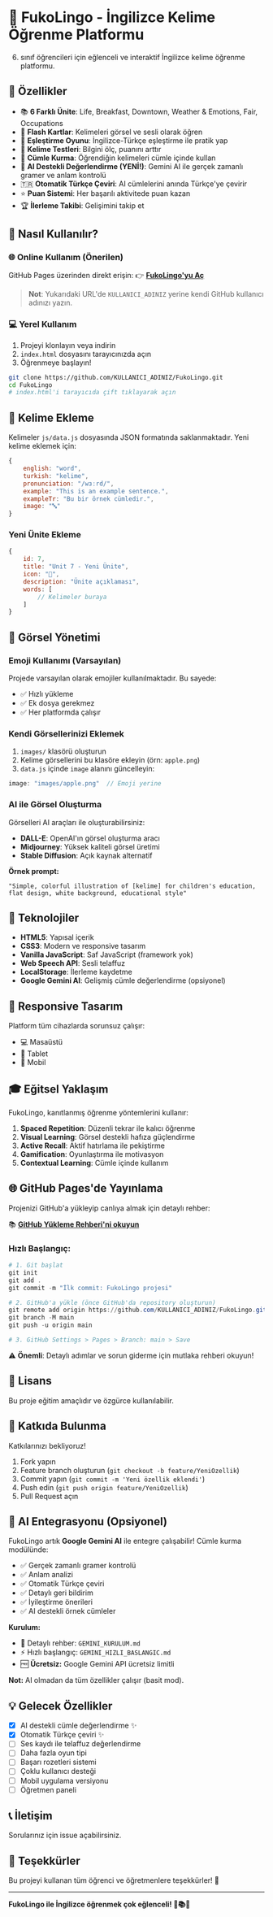 # 🦊 FukoLingo - İngilizce Kelime Öğrenme Platformu

6. sınıf öğrencileri için eğlenceli ve interaktif İngilizce kelime öğrenme platformu.

## 🌟 Özellikler

- 📚 **6 Farklı Ünite**: Life, Breakfast, Downtown, Weather & Emotions, Fair, Occupations
- 🎴 **Flash Kartlar**: Kelimeleri görsel ve sesli olarak öğren
- 🎯 **Eşleştirme Oyunu**: İngilizce-Türkçe eşleştirme ile pratik yap
- 📝 **Kelime Testleri**: Bilgini ölç, puanını arttır
- 💬 **Cümle Kurma**: Öğrendiğin kelimeleri cümle içinde kullan
- 🤖 **AI Destekli Değerlendirme (YENİ!)**: Gemini AI ile gerçek zamanlı gramer ve anlam kontrolü
- 🇹🇷 **Otomatik Türkçe Çeviri**: AI cümlelerini anında Türkçe'ye çevirir
- ⭐ **Puan Sistemi**: Her başarılı aktivitede puan kazan
- 🏆 **İlerleme Takibi**: Gelişimini takip et

## 🚀 Nasıl Kullanılır?

### 🌐 Online Kullanım (Önerilen)
GitHub Pages üzerinden direkt erişin:
👉 **[FukoLingo'yu Aç](https://KULLANICI_ADINIZ.github.io/FukoLingo/)** 

> **Not**: Yukarıdaki URL'de `KULLANICI_ADINIZ` yerine kendi GitHub kullanıcı adınızı yazın.

### 💻 Yerel Kullanım
1. Projeyi klonlayın veya indirin
2. `index.html` dosyasını tarayıcınızda açın
3. Öğrenmeye başlayın!

```bash
git clone https://github.com/KULLANICI_ADINIZ/FukoLingo.git
cd FukoLingo
# index.html'i tarayıcıda çift tıklayarak açın
```

## 📖 Kelime Ekleme

Kelimeler `js/data.js` dosyasında JSON formatında saklanmaktadır. Yeni kelime eklemek için:

```javascript
{
    english: "word",
    turkish: "kelime",
    pronunciation: "/wɜːrd/",
    example: "This is an example sentence.",
    exampleTr: "Bu bir örnek cümledir.",
    image: "🔤"
}
```

### Yeni Ünite Ekleme

```javascript
{
    id: 7,
    title: "Unit 7 - Yeni Ünite",
    icon: "🎨",
    description: "Ünite açıklaması",
    words: [
        // Kelimeler buraya
    ]
}
```

## 🎨 Görsel Yönetimi

### Emoji Kullanımı (Varsayılan)
Projede varsayılan olarak emojiler kullanılmaktadır. Bu sayede:
- ✅ Hızlı yükleme
- ✅ Ek dosya gerekmez
- ✅ Her platformda çalışır

### Kendi Görsellerinizi Eklemek

1. `images/` klasörü oluşturun
2. Kelime görsellerini bu klasöre ekleyin (örn: `apple.png`)
3. `data.js` içinde `image` alanını güncelleyin:

```javascript
image: "images/apple.png"  // Emoji yerine
```

### AI ile Görsel Oluşturma

Görselleri AI araçları ile oluşturabilirsiniz:
- **DALL-E**: OpenAI'ın görsel oluşturma aracı
- **Midjourney**: Yüksek kaliteli görsel üretimi
- **Stable Diffusion**: Açık kaynak alternatif

**Örnek prompt:**
```
"Simple, colorful illustration of [kelime] for children's education, 
flat design, white background, educational style"
```

## 🔧 Teknolojiler

- **HTML5**: Yapısal içerik
- **CSS3**: Modern ve responsive tasarım
- **Vanilla JavaScript**: Saf JavaScript (framework yok)
- **Web Speech API**: Sesli telaffuz
- **LocalStorage**: İlerleme kaydetme
- **Google Gemini AI**: Gelişmiş cümle değerlendirme (opsiyonel)

## 📱 Responsive Tasarım

Platform tüm cihazlarda sorunsuz çalışır:
- 💻 Masaüstü
- 📱 Tablet
- 📱 Mobil

## 🎓 Eğitsel Yaklaşım

FukoLingo, kanıtlanmış öğrenme yöntemlerini kullanır:

1. **Spaced Repetition**: Düzenli tekrar ile kalıcı öğrenme
2. **Visual Learning**: Görsel destekli hafıza güçlendirme
3. **Active Recall**: Aktif hatırlama ile pekiştirme
4. **Gamification**: Oyunlaştırma ile motivasyon
5. **Contextual Learning**: Cümle içinde kullanım

## 🌐 GitHub Pages'de Yayınlama

Projenizi GitHub'a yükleyip canlıya almak için detaylı rehber:

📚 **[GitHub Yükleme Rehberi'ni okuyun](GITHUB_YUKLEME_REHBERI.md)**

### Hızlı Başlangıç:

```powershell
# 1. Git başlat
git init
git add .
git commit -m "İlk commit: FukoLingo projesi"

# 2. GitHub'a yükle (önce GitHub'da repository oluşturun)
git remote add origin https://github.com/KULLANICI_ADINIZ/FukoLingo.git
git branch -M main
git push -u origin main

# 3. GitHub Settings > Pages > Branch: main > Save
```

⚠️ **Önemli**: Detaylı adımlar ve sorun giderme için mutlaka rehberi okuyun!

## 📝 Lisans

Bu proje eğitim amaçlıdır ve özgürce kullanılabilir.

## 🤝 Katkıda Bulunma

Katkılarınızı bekliyoruz! 

1. Fork yapın
2. Feature branch oluşturun (`git checkout -b feature/YeniOzellik`)
3. Commit yapın (`git commit -m 'Yeni özellik eklendi'`)
4. Push edin (`git push origin feature/YeniOzellik`)
5. Pull Request açın

## 🤖 AI Entegrasyonu (Opsiyonel)

FukoLingo artık **Google Gemini AI** ile entegre çalışabilir! Cümle kurma modülünde:

- ✅ Gerçek zamanlı gramer kontrolü
- ✅ Anlam analizi
- ✅ Otomatik Türkçe çeviri
- ✅ Detaylı geri bildirim
- ✅ İyileştirme önerileri
- ✅ AI destekli örnek cümleler

**Kurulum:** 
- 📖 Detaylı rehber: `GEMINI_KURULUM.md`
- ⚡ Hızlı başlangıç: `GEMINI_HIZLI_BASLANGIC.md`
- 🆓 **Ücretsiz:** Google Gemini API ücretsiz limitli

**Not:** AI olmadan da tüm özellikler çalışır (basit mod).

## 💡 Gelecek Özellikler

- [x] AI destekli cümle değerlendirme ✨
- [x] Otomatik Türkçe çeviri ✨
- [ ] Ses kaydı ile telaffuz değerlendirme
- [ ] Daha fazla oyun tipi
- [ ] Başarı rozetleri sistemi
- [ ] Çoklu kullanıcı desteği
- [ ] Mobil uygulama versiyonu
- [ ] Öğretmen paneli

## 📞 İletişim

Sorularınız için issue açabilirsiniz.

## 🙏 Teşekkürler

Bu projeyi kullanan tüm öğrenci ve öğretmenlere teşekkürler! 🎉

---

**FukoLingo ile İngilizce öğrenmek çok eğlenceli! 🦊📚✨**
